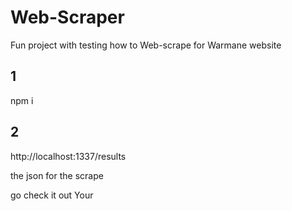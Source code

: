 # Web-Scraper


Fun project with testing how to Web-scrape for Warmane website

## 1 
npm i

## 2
http://localhost:1337/results 

the json for the scrape

go check it out Your


